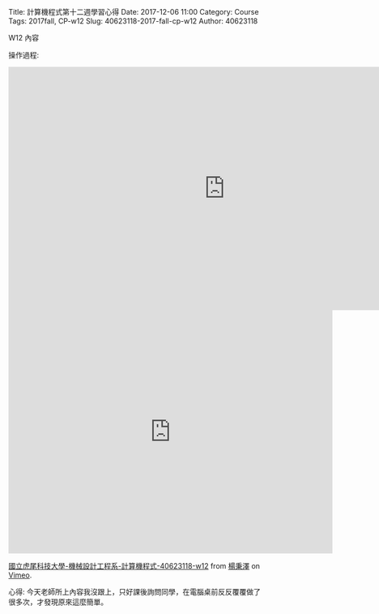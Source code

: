 Title: 計算機程式第十二週學習心得
Date: 2017-12-06 11:00
Category: Course
Tags: 2017fall, CP-w12
Slug: 40623118-2017-fall-cp-w12
Author: 40623118

W12 內容
<!-- PELICAN_END_SUMMARY -->
操作過程:
<iframe width="854" height="480" src="https://www.youtube.com/embed/b2wlC4YiNRI" frameborder="0" gesture="media" allow="encrypted-media" allowfullscreen></iframe>
<iframe src="https://player.vimeo.com/video/246277180" width="640" height="480" frameborder="0" webkitallowfullscreen mozallowfullscreen allowfullscreen></iframe> <p><a href="https://vimeo.com/246277180">國立虎尾科技大學-機械設計工程系-計算機程式-40623118-w12</a> from <a href="https://vimeo.com/user73505961">楊秉澤</a> on <a href="https://vimeo.com">Vimeo</a>.</p>
心得:
今天老師所上內容我沒跟上，只好課後詢問同學，在電腦桌前反反覆覆做了很多次，才發現原來這麼簡單。